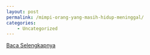 ```yaml
---
layout: post
permalink: /mimpi-orang-yang-masih-hidup-meninggal/
categories:
    - Uncategorized
---
```


[Baca Selengkapnya](/03)